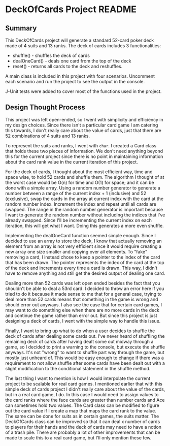 # DeckOfCards Project README

## Summary
This DeckOfCards project will generate a standard 52-card poker deck made of 4 suits and 13 ranks. The deck of cards includes 3 functionalities:
- shuffle() - shuffles the deck of cards
- dealOneCard() - deals one card from the top of the deck
- reset() - returns all cards to the deck and reshuffles.

A main class is included in this project with four scenarios. Uncomment each scenario and run the project to see the output in the console.

J-Unit tests were added to cover most of the functions used in the project.

## Design Thought Process
This project was left open-ended, so I went with simplicity and efficiency in my design choices. Since there isn't a particular card game I am catering this towards, I don't really care about the value of cards, just that there are 52 combinations of 4 suits and 13 ranks.

To represent the suits and ranks, I went with `char`. I created a Card class that holds these two pieces of information. We don't need anything beyond this for the current project since there is no point in maintaining information about the card rank value in the current iteration of this project.

For the deck of cards, I thought about the most efficient way, time and space wise, to hold 52 cards and shuffle them. The algorithm I thought of at the worst case would be O(n) for time and O(1) for space; and it can be done with a simple array. Using a random number generator to generate a number between a range of the current index + 1 (inclusive) and 52 (exclusive), swap the cards in the array at current index with the card at the random number index. Increment the index and repeat until all cards are swapped. The range in the random number generator is important because I want to generate the random number without including the indices that I've already swapped. Since I'll be incrementing the current index on each iteration, this will get what I want. Doing this generates a more even shuffle.

Implementing the dealOneCard function seemed simple enough. Since I decided to use an array to store the deck, I know that actually removing an element from an array is not very efficient since it would require creating a new array one size smaller and copying over all elements. To "fake" removing a card, I instead chose to keep a pointer to the index of the card that has been drawn. The pointer represents the index of the card at the top of the deck and increments every time a card is drawn. This way, I didn't have to remove anything and still get the desired output of dealing one card.

Dealing more than 52 cards was left open ended besides the fact that you shouldn't be able to deal a 53rd card. I decided to throw an error here if you tried to do it because it made sense to me that for a general case, trying to deal more than 52 cards means that something in the game is wrong and should error out anyways. I also see the case that for certain card games, I may want to do something else when there are no more cards in the deck and continue the game rather than error out. But since this project is just designing a deck of cards, I went with the simple way to handle this issue.

Finally, I want to bring up what to do when a user decides to shuffle the deck of cards after dealing some cards out. I've never heard of shuffling the remaining deck of cards after having dealt some out midway through a game, so I decided to print a warning to the console, but execute the shuffle anyways. It's not "wrong" to want to shuffle part way through the game, but mostly just unheard of. This would be easy enough to change if there was a requirement to not allow shuffle after some cards have been dealt out with a slight modification to the conditional statement in the shuffle method.

The last thing I want to mention is how I would interpolate the current project to be scalable for real card games. I mentioned earlier that with this simple deck of cards project I didn't really care about the value of the cards, but in a real card game, I do. In this case I would need to assign values to the card ranks where the face cards are greater than number cards and Ace can sometimes hold two values. The Card class can be modified to figure out the card value if I create a map that maps the card rank to the value. The same can be done for suits as in certain games, the suits matter. The DeckOfCards class can be improved so that it can deal x number of cards to players for their hands and the deck of cards may need to have a notion of a trash pile. There are probably a lot of other improvements that can be made to scale this to a real card game, but I'll only mention these few.
